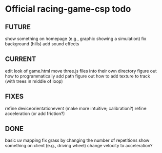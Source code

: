 # Official racing-game-csp todo

## FUTURE
show something on homepage (e.g., graphic showing a simulation)
fix background (hills)
add sound effects

## CURRENT
edit look of game.html
move three.js files into their own directory
figure out how to programmatically add path
figure out how to add texture to track (with trees in middle of loop)

## FIXES
refine deviceorientationevent (make more intuitive; calibration?)
refine acceleration (or add friction?)

## DONE
basic uv mapping
fix grass by changing the number of repetitions
show something on client (e.g., driving wheel)
change velocity to acceleration?
